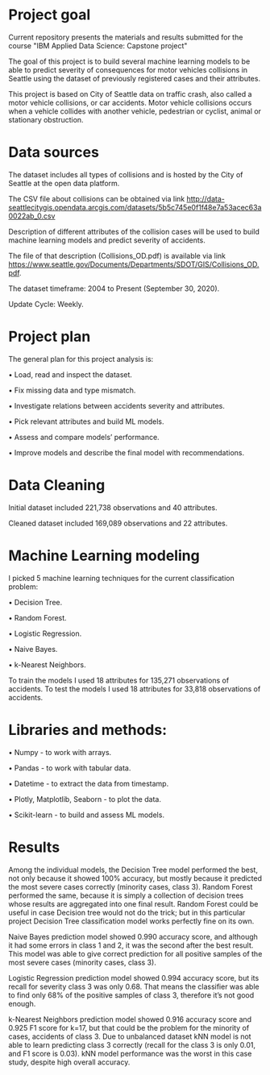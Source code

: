 # Project goal
Current repository presents the materials and results submitted for the course "IBM Applied Data Science: Capstone project"

The goal of this project is to build several machine learning models to be able to predict severity of consequences for motor vehicles collisions in Seattle using the dataset of previously registered cases and their attributes. 

This project is based on City of Seattle data on traffic crash, also called a motor vehicle collisions, or car accidents. Motor vehicle collisions occurs when a vehicle collides with another vehicle, pedestrian or cyclist, animal or stationary obstruction.

# Data sources
The dataset includes all types of collisions and is hosted by the City of Seattle at the open data platform. 

The CSV file about collisions can be obtained via link http://data-seattlecitygis.opendata.arcgis.com/datasets/5b5c745e0f1f48e7a53acec63a0022ab_0.csv 

Description of different attributes of the collision cases will be used to build machine learning models and predict severity of accidents. 

The file of that description (Collisions_OD.pdf) is available via link  https://www.seattle.gov/Documents/Departments/SDOT/GIS/Collisions_OD.pdf. 

The dataset timeframe: 2004 to Present (September 30, 2020).

Update Cycle: Weekly.

# Project plan
The general plan for this project analysis is:

•	Load, read and inspect the dataset.

•	Fix missing data and type mismatch.

• Investigate relations between accidents severity and attributes.

•	Pick relevant attributes and build ML models.

•	Assess and compare models’ performance.

•	Improve models and describe the final model with recommendations.

# Data Cleaning
Initial dataset included 221,738 observations and 40 attributes.

Cleaned dataset included 169,089 observations and 22 attributes.

# Machine Learning modeling
I picked 5 machine learning techniques for the current classification problem:

•	Decision Tree.

•	Random Forest.

•	Logistic Regression.

•	Naive Bayes.

•	k-Nearest Neighbors.

To train the models I used 18 attributes for 135,271 observations of accidents. 
To test the models I used 18 attributes for 33,818 observations of accidents.

# Libraries and methods:

•	Numpy - to work with arrays.

•	Pandas - to work with tabular data.

•	Datetime - to extract the data from timestamp.

•	Plotly, Matplotlib, Seaborn - to plot the data.

•	Scikit-learn - to build and assess ML models.


# Results
Among the individual models, the Decision Tree model performed the best, not only because it showed 100% accuracy, but mostly because it predicted the most severe cases correctly (minority cases, class 3). Random Forest performed the same, because it is simply a collection of decision trees whose results are aggregated into one final result. Random Forest could be useful in case Decision tree would not do the trick; but in this particular project Decision Tree classification model works perfectly fine on its own. 

Naive Bayes prediction model showed 0.990 accuracy score, and although it had some errors in class 1 and 2, it was the second after the best result. This model was able to give correct prediction for all positive samples of the most severe cases (minority cases, class 3). 

Logistic Regression prediction model showed 0.994 accuracy score, but its recall for severity class 3 was only 0.68. That means the classifier was able to find only 68% of the positive samples of  class 3, therefore it’s not good enough.

k-Nearest Neighbors prediction model showed 0.916 accuracy score and 0.925 F1 score for k=17, but that could be the problem for the minority of cases, accidents of class 3. Due to unbalanced dataset kNN model is not able to learn predicting class 3 correctly (recall for the class 3 is only 0.01, and F1 score is 0.03). kNN model performance was the worst in this case study, despite high overall accuracy.

